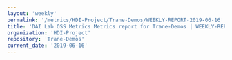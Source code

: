 ```yaml
---
layout: 'weekly'
permalink: '/metrics/HDI-Project/Trane-Demos/WEEKLY-REPORT-2019-06-16'
title: 'DAI Lab OSS Metrics Metrics report for Trane-Demos | WEEKLY-REPORT-2019-06-16'
organization: 'HDI-Project'
repository: 'Trane-Demos'
current_date: '2019-06-16'
---
```

